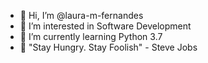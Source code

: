 - 👋 Hi, I’m @laura-m-fernandes
- 👀 I’m interested in Software Development
- 🌱 I’m currently learning Python 3.7
- 💞️ "Stay Hungry. Stay Foolish" - Steve Jobs


<!---
laura-m-fernandes/laura-m-fernandes is a ✨ special ✨ repository because its `README.md` (this file) appears on your GitHub profile.
You can click the Preview link to take a look at your changes.
--->
